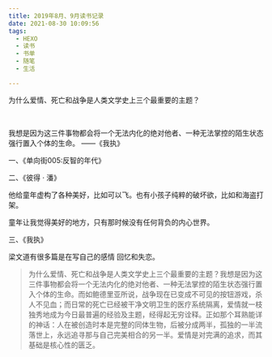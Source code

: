 ```yaml
---
title: 2019年8月、9月读书记录
date: 2021-08-30 10:09:56
tags:
  - HEXO
  - 读书
  - 书单
  - 随笔
  - 生活

---
```




为什么爱情、死亡和战争是人类文学史上三个最重要的主题？

<br>

我想是因为这三件事物都会将一个无法内化的绝对他者、一种无法掌控的陌生状态强行置入个体的生命。 ——《我执》

<!--more-->

一、《单向街005:反智的年代》

二、《彼得 · 潘》

他给童年虚构了各种美好，比如可以飞。也有小孩子纯粹的破坏欲，比如和海盗打架。

童年让我觉得美好的地方，只有那时候没有任何背负的内心世界。

三、《我执》

梁文道有很多篇是在写自己的感情 回忆和失恋。

> 为什么爱情、死亡和战争是人类文学史上三个最重要的主题？我想是因为这三件事物都会将一个无法内化的绝对他者、一种无法掌控的陌生状态强行置入个体的生命。而如鲍德里亚所说，战争现在已变成不可见的按钮游戏，杀人不见血；而日常的死亡已经被干净文明卫生的医疗系统隔离，爱情就一枝独秀地成为今日最普遍的经验及主题，经得起无穷诠释。正如那个耳熟能详的神话：人在被创造时本是完整的同体生物，后被分成两半，孤独的一半流落世上，永远追寻那与自己完美相合的另一半。爱情是对完满的追求，而其基础是核心性的匮乏。

